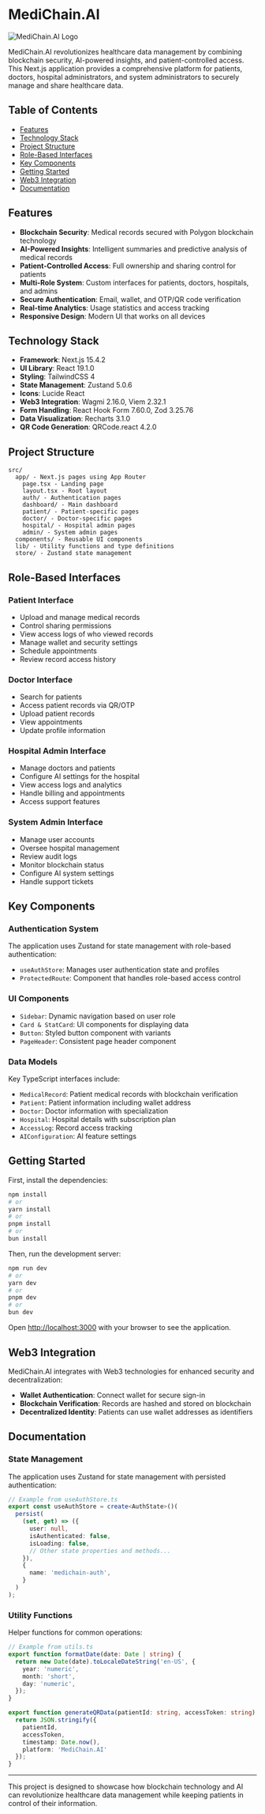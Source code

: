 # MediChain.AI

![MediChain.AI Logo](public/vercel.svg)

MediChain.AI revolutionizes healthcare data management by combining blockchain security, AI-powered insights, and patient-controlled access. This Next.js application provides a comprehensive platform for patients, doctors, hospital administrators, and system administrators to securely manage and share healthcare data.

## Table of Contents
- [Features](#features)
- [Technology Stack](#technology-stack)
- [Project Structure](#project-structure)
- [Role-Based Interfaces](#role-based-interfaces)
- [Key Components](#key-components)
- [Getting Started](#getting-started)
- [Web3 Integration](#web3-integration)
- [Documentation](#documentation)

## Features

- **Blockchain Security**: Medical records secured with Polygon blockchain technology
- **AI-Powered Insights**: Intelligent summaries and predictive analysis of medical records
- **Patient-Controlled Access**: Full ownership and sharing control for patients
- **Multi-Role System**: Custom interfaces for patients, doctors, hospitals, and admins
- **Secure Authentication**: Email, wallet, and OTP/QR code verification
- **Real-time Analytics**: Usage statistics and access tracking
- **Responsive Design**: Modern UI that works on all devices

## Technology Stack

- **Framework**: Next.js 15.4.2
- **UI Library**: React 19.1.0
- **Styling**: TailwindCSS 4
- **State Management**: Zustand 5.0.6
- **Icons**: Lucide React
- **Web3 Integration**: Wagmi 2.16.0, Viem 2.32.1
- **Form Handling**: React Hook Form 7.60.0, Zod 3.25.76
- **Data Visualization**: Recharts 3.1.0
- **QR Code Generation**: QRCode.react 4.2.0

## Project Structure

```
src/
  app/ - Next.js pages using App Router
    page.tsx - Landing page
    layout.tsx - Root layout
    auth/ - Authentication pages
    dashboard/ - Main dashboard
    patient/ - Patient-specific pages
    doctor/ - Doctor-specific pages
    hospital/ - Hospital admin pages
    admin/ - System admin pages
  components/ - Reusable UI components
  lib/ - Utility functions and type definitions
  store/ - Zustand state management
```

## Role-Based Interfaces

### Patient Interface
- Upload and manage medical records
- Control sharing permissions
- View access logs of who viewed records
- Manage wallet and security settings
- Schedule appointments
- Review record access history

### Doctor Interface
- Search for patients
- Access patient records via QR/OTP
- Upload patient records
- View appointments
- Update profile information

### Hospital Admin Interface
- Manage doctors and patients
- Configure AI settings for the hospital
- View access logs and analytics
- Handle billing and appointments
- Access support features

### System Admin Interface
- Manage user accounts
- Oversee hospital management
- Review audit logs
- Monitor blockchain status
- Configure AI system settings
- Handle support tickets

## Key Components

### Authentication System
The application uses Zustand for state management with role-based authentication:
- `useAuthStore`: Manages user authentication state and profiles
- `ProtectedRoute`: Component that handles role-based access control

### UI Components
- `Sidebar`: Dynamic navigation based on user role
- `Card & StatCard`: UI components for displaying data
- `Button`: Styled button component with variants
- `PageHeader`: Consistent page header component

### Data Models
Key TypeScript interfaces include:
- `MedicalRecord`: Patient medical records with blockchain verification
- `Patient`: Patient information including wallet address
- `Doctor`: Doctor information with specialization
- `Hospital`: Hospital details with subscription plan
- `AccessLog`: Record access tracking
- `AIConfiguration`: AI feature settings

## Getting Started

First, install the dependencies:

```bash
npm install
# or
yarn install
# or
pnpm install
# or
bun install
```

Then, run the development server:

```bash
npm run dev
# or
yarn dev
# or
pnpm dev
# or
bun dev
```

Open [http://localhost:3000](http://localhost:3000) with your browser to see the application.

## Web3 Integration

MediChain.AI integrates with Web3 technologies for enhanced security and decentralization:

- **Wallet Authentication**: Connect wallet for secure sign-in
- **Blockchain Verification**: Records are hashed and stored on blockchain
- **Decentralized Identity**: Patients can use wallet addresses as identifiers

## Documentation

### State Management
The application uses Zustand for state management with persisted authentication:

```typescript
// Example from useAuthStore.ts
export const useAuthStore = create<AuthState>()(
  persist(
    (set, get) => ({
      user: null,
      isAuthenticated: false,
      isLoading: false,
      // Other state properties and methods...
    }),
    {
      name: 'medichain-auth',
    }
  )
);
```

### Utility Functions
Helper functions for common operations:

```typescript
// Example from utils.ts
export function formatDate(date: Date | string) {
  return new Date(date).toLocaleDateString('en-US', {
    year: 'numeric',
    month: 'short',
    day: 'numeric',
  });
}

export function generateQRData(patientId: string, accessToken: string) {
  return JSON.stringify({
    patientId,
    accessToken,
    timestamp: Date.now(),
    platform: 'MediChain.AI'
  });
}
```

---

This project is designed to showcase how blockchain technology and AI can revolutionize healthcare data management while keeping patients in control of their information.
